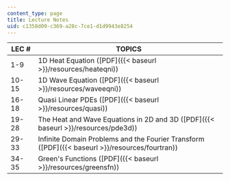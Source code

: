 ```yaml
---
content_type: page
title: Lecture Notes
uid: c1358d09-c369-a28c-7ce1-d1d9943e8254
---
```


| LEC # | TOPICS |
| --- | --- |
| 1-9 | 1D Heat Equation ([PDF]({{< baseurl >}}/resources/heateqni)) |
| 10-15 | 1D Wave Equation ([PDF]({{< baseurl >}}/resources/waveeqni)) |
| 16-18 | Quasi Linear PDEs ([PDF]({{< baseurl >}}/resources/quasi)) |
| 19-28 | The Heat and Wave Equations in 2D and 3D ([PDF]({{< baseurl >}}/resources/pde3d)) |
| 29-33 | Infinite Domain Problems and the Fourier Transform ([PDF]({{< baseurl >}}/resources/fourtran)) |
| 34-35 | Green's Functions ([PDF]({{< baseurl >}}/resources/greensfn))